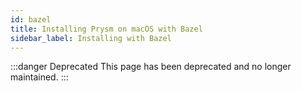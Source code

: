 ```yaml
---
id: bazel
title: Installing Prysm on macOS with Bazel
sidebar_label: Installing with Bazel
---
```


:::danger Deprecated
This page has been deprecated and no longer maintained.
:::